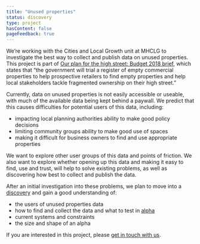 ```yaml
---
title: "Unused properties"
status: discovery
type: project
hasContent: false
pageFeedback: true
---
```


We’re working with the Cities and Local Growth unit at MHCLG to investigate the best way to collect and publish data on unused properties. This project is part of [Our plan for the high street: Budget 2018 brief](https://www.gov.uk/government/publications/our-plan-for-the-high-street-budget-2018-brief), which states that “the government will trial a register of empty commercial properties to help prospective retailers to find empty properties and help local stakeholders tackle fragmented ownership on their high street.”

Currently, data on unused properties is not easily accessible or useable, with much of the available data being kept behind a paywall. We predict that this causes difficulties for potential users of this data, including:

- impacting local planning authorities ability to make good policy decisions
- limiting community groups ability to make good use of spaces
- making it difficult for business owners to find and use appropriate properties

We want to explore other user groups of this data and points of friction. We also want to explore whether opening up this data and making it easy to find, use and trust, will help to solve existing problems, as well as discovering how best to collect and publish the data.

After an initial investigation into these problems, we plan to move into a [discovery](https://www.gov.uk/service-manual/agile-delivery/how-the-discovery-phase-works) and gain a good understanding of:

- the users of unused properties data
- how to find and collect the data and what to test in [alpha](https://www.gov.uk/service-manual/agile-delivery/how-the-alpha-phase-works)
- current systems and constraints
- the size and shape of an alpha

If you are interested in this project, please [get in touch with us](mailto:digitalland@communities.gov.uk).
